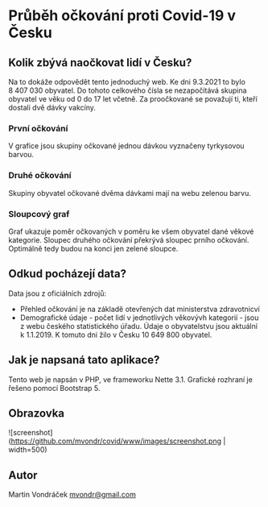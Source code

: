Průběh očkování proti Covid-19 v Česku
======================================

Kolik zbývá naočkovat lidí v Česku?
-----------------------------------

Na to dokáže odpovědět tento jednoduchý web. Ke dni 9.3.2021 to bylo 8&nbsp;407&nbsp;030 obyvatel. Do tohoto celkového
čísla se nezapočítává skupina obyvatel ve věku od 0 do 17 let včetně. Za proočkované se považují ti, kteří dostali dvě
dávky vakcíny.

### První očkování
V grafice jsou skupiny očkované jednou dávkou vyznačeny tyrkysovou barvou.

### Druhé očkování
Skupiny obyvatel očkované dvěma dávkami mají na webu zelenou barvu.

### Sloupcový graf
Graf ukazuje poměr očkovaných v poměru ke všem obyvatel dané věkové kategorie. 
Sloupec druhého očkování překrývá sloupec prního očkování. Optimálně tedy budou na konci jen zelené sloupce.

Odkud pocházejí data?
---------------------
Data jsou z oficiálních zdrojů:
- Přehled očkování je na základě otevřených dat ministerstva zdravotnicví
- Demografické údaje - počet lidí v jednotlivých věkovývh kategorií - jsou z webu českého statistického úřadu.
Údaje o obyvatelstvu jsou aktuální k 1.1.2019. K tomuto dni žilo v Česku 10&nbsp;649&nbsp;800 obyvatel.

Jak je napsaná tato aplikace?
-----------------------------
Tento web je napsán v PHP, ve frameworku Nette 3.1. 
Grafické rozhraní je řešeno pomocí Bootstrap 5.

Obrazovka
---------
![screenshot](https://github.com/mvondr/covid/www/images/screenshot.png | width=500)

Autor
-----
Martin Vondráček <mvondr@gmail.com>
